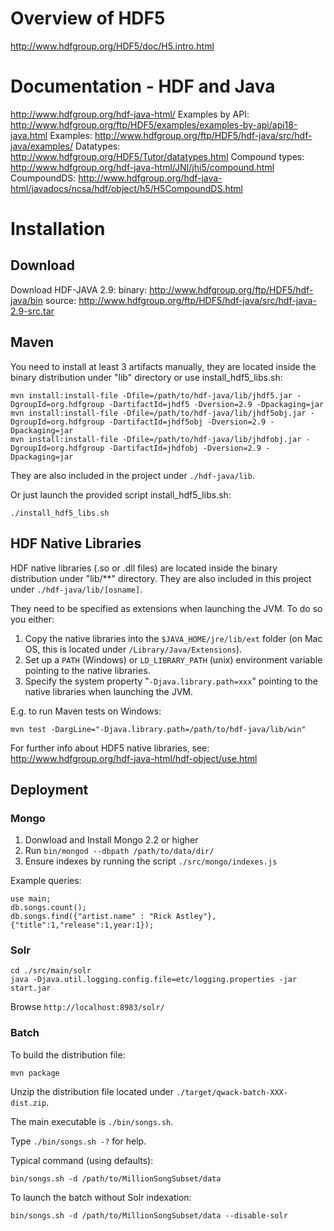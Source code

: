 # Overview of HDF5

http://www.hdfgroup.org/HDF5/doc/H5.intro.html

# Documentation - HDF and Java

http://www.hdfgroup.org/hdf-java-html/
Examples by API: http://www.hdfgroup.org/ftp/HDF5/examples/examples-by-api/api18-java.html
Examples: http://www.hdfgroup.org/ftp/HDF5/hdf-java/src/hdf-java/examples/
Datatypes: http://www.hdfgroup.org/HDF5/Tutor/datatypes.html
Compound types: http://www.hdfgroup.org/hdf-java-html/JNI/jhi5/compound.html
CoumpoundDS: http://www.hdfgroup.org/hdf-java-html/javadocs/ncsa/hdf/object/h5/H5CompoundDS.html

# Installation

## Download

Download HDF-JAVA 2.9:
binary: http://www.hdfgroup.org/ftp/HDF5/hdf-java/bin
source: http://www.hdfgroup.org/ftp/HDF5/hdf-java/src/hdf-java-2.9-src.tar

## Maven

You need to install at least 3 artifacts manually, they are located inside the binary distribution under "lib" directory or use install_hdf5_libs.sh:

    mvn install:install-file -Dfile=/path/to/hdf-java/lib/jhdf5.jar -DgroupId=org.hdfgroup -DartifactId=jhdf5 -Dversion=2.9 -Dpackaging=jar
    mvn install:install-file -Dfile=/path/to/hdf-java/lib/jhdf5obj.jar -DgroupId=org.hdfgroup -DartifactId=jhdf5obj -Dversion=2.9 -Dpackaging=jar
    mvn install:install-file -Dfile=/path/to/hdf-java/lib/jhdfobj.jar -DgroupId=org.hdfgroup -DartifactId=jhdfobj -Dversion=2.9 -Dpackaging=jar

They are also included in the project under `./hdf-java/lib`.

Or just launch the provided script install_hdf5_libs.sh:

	./install_hdf5_libs.sh
	
## HDF Native Libraries

HDF native libraries (.so or .dll files) are located inside the binary distribution under "lib/**" directory. They are also included in this project under `./hdf-java/lib/[osname]`.

They need to be specified as extensions when launching the JVM. To do so you either:

1. Copy the native libraries into the `$JAVA_HOME/jre/lib/ext` folder (on Mac OS, this is located under `/Library/Java/Extensions`).
2. Set up a `PATH` (Windows) or `LD_LIBRARY_PATH` (unix) environment variable pointing to the native libraries.
3. Specify the system property "`-Djava.library.path=xxx`" pointing to the native libraries when launching the JVM.

E.g. to run Maven tests on Windows:

    mvn test -DargLine="-Djava.library.path=/path/to/hdf-java/lib/win"

For further info about HDF5 native libraries, see:
http://www.hdfgroup.org/hdf-java-html/hdf-object/use.html

## Deployment

### Mongo

1. Donwload and Install Mongo 2.2 or higher
2. Run `bin/mongod --dbpath /path/to/data/dir/`
3. Ensure indexes by running the script `./src/mongo/indexes.js`

Example queries:

    use main;    db.songs.count();
    db.songs.find({"artist.name" : "Rick Astley"},{"title":1,"release":1,year:1});

### Solr

	cd ./src/main/solr
	java -Djava.util.logging.config.file=etc/logging.properties -jar start.jar
	
Browse `http://localhost:8983/solr/`

### Batch

To build the distribution file:

	mvn package
	
Unzip the distribution file located under `./target/qwack-batch-XXX-dist.zip`.

The main executable is `./bin/songs.sh`.

Type `./bin/songs.sh -?` for help.

Typical command (using defaults):

	bin/songs.sh -d /path/to/MillionSongSubset/data

To launch the batch without Solr indexation:

	bin/songs.sh -d /path/to/MillionSongSubset/data --disable-solr

